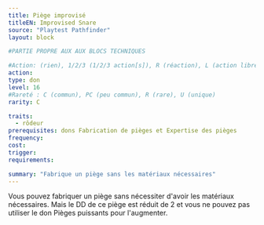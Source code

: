 ```yaml
---
title: Piège improvisé
titleEN: Improvised Snare
source: "Playtest Pathfinder"
layout: block

#PARTIE PROPRE AUX AUX BLOCS TECHNIQUES

#Action: (rien), 1/2/3 (1/2/3 action[s]), R (réaction), L (action libre)
action: 
type: don
level: 16
#Rareté : C (commun), PC (peu commun), R (rare), U (unique)
rarity: C

traits:
  - rôdeur
prerequisites: dons Fabrication de pièges et Expertise des pièges
frequency: 
cost:
trigger: 
requirements:

summary: "Fabrique un piège sans les matériaux nécessaires"
---
```


Vous pouvez fabriquer un piège sans nécessiter d'avoir les matériaux nécessaires. Mais le DD de ce piège est réduit de 2 et vous ne pouvez pas utiliser le don Pièges puissants pour l'augmenter.
